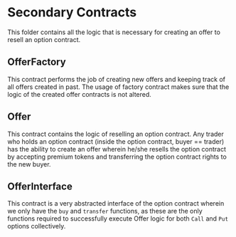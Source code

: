# Secondary Contracts

This folder contains all the logic that is necessary for creating an offer to resell an option contract.

## OfferFactory

This contract performs the job of creating new offers and keeping track of all offers created in past. The usage of factory contract makes sure that the logic of the created offer contracts is not altered.

## Offer

This contract contains the logic of reselling an option contract. Any trader who holds an option contract (inside the option contract, buyer == trader) has the ability to create an offer wherein he/she resells the option contract by accepting premium tokens and transferring the option contract rights to the new buyer.

## OfferInterface

This contract is a very abstracted interface of the option contract wherein we only have the `buy` and `transfer` functions, as these are the only functions required to successfully execute Offer logic for both `Call` and `Put` options collectively.